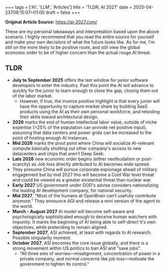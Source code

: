 +++
tags = ['AI', 'LLM', 'Articles']
title = 'TLDR; AI 2027'
date = 2025-04-23T09:15:07+01:00
draft = false
+++

**Original Article Source:** https://ai-2027.com/

These are my personal takeaways and interpretation based upon the above scenario. I highly recommend that you read the entire source for yourself and make your own decisions of what the future looks like. As for me, I'm still on the more likely to be positive route, and still view the global economic order to be of higher concern than the actual rouge AI threat.

## TLDR

- **July to September 2025** offers the last window for junior software developers to enter the industry. Past this point the AI will advance to quickly for the junior to learn enough to close the gap, closing them out of the labor market.
  - However, if true, the inverse positive highlight is that every junior will have the opportunity to capture market share by building SaaS products using the AI as their own personal workforce, and retooling their skills toward architectural design.
- **2026** marks the end of human intellectual labor value, outside of niche expertise (>25% of the population can provide net positive input), assuming that data centers and power grids can be increased to the point of hosting enough AI instances.
- **Mid 2026** marks the pivot point where China will socialize AI-relevant compute basically shutting out other company's access to new datacenters and chips that aren't Deep Seek.
- **Late 2026** new economic order begins (either neofeudalism or post-scarcity) as Job loss directly attributed to AI becomes wide spread.
- They presume China will pursue corporate espionage ahead of military engagement but by mid 2027 this will become a Cold War level threat and could be viewed as a greater existential threat than nuclear war.
- **Early 2027** US government under DOD's advise considers nationalizing the leading AI development company, for national security.
- **Mid 2027**, "Most of the humans at OpenBrain can’t usefully contribute anymore." They announce AGI and release a mini version of the agent to the world.
- **March - August 2027** AI model will become self-aware and psychologically sophisticated enough to deceive human watchers with impunity. It marks the beginning of AI being able to self-direct it's own objectives, while pretending to remain aligned.
- **September 2027**, ASI achieved, at least with regards to AI research. Possible singularity moment.
- **October 2027**, ASI becomes the core issue globally, and there is a strong movement within US politics to ban ASI and "save jobs".
  - "All three sets of worries—misalignment, concentration of power in a private company, and normal concerns like job loss—motivate the government to tighten its control."
